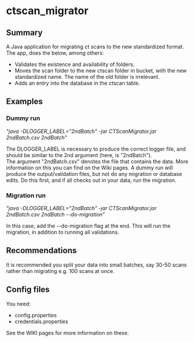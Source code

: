 # ctscan_migrator

## Summary
A Java application for migrating ct scans to the new standardized format. 
The app, does the below, among others:
* Validates the existence and availability of folders.
* Moves the scan folder to the new ctscan folder in bucket, with the new standardized name. The name of the old folder is irrelevant.
* Adds an entry into the database in the ctscan table.

## Examples

### Dummy run
_"java -DLOGGER_LABEL="2ndBatch" -jar CTScanMigrator.jar 2ndBatch.csv 2ndBatch"_  

The DLOGGER_LABEL is necessary to produce the correct logger file, and should be similar to the 2nd argument (here, is "2ndBatch").  
The argument "2ndBatch.csv" denotes the file that contains the data. More information on this you can find on the Wiki pages.
A dummy run will produce the output/validation files, but not do any migration or database edits.
Do this first, and if all checks out in your data, run the migration.


### Migration run
_"java -DLOGGER_LABEL="2ndBatch" -jar CTScanMigrator.jar 2ndBatch.csv 2ndBatch --do-migration"_  

In this case, add the --do-migration flag at the end. This will run the migration, in addition to running all validations.

## Recommendations
It is recommended you split your data into small batches, say 30-50 scans rather than migrating e.g. 100 scans at once.

## Config files
You need:
* config.properties
* credentials.properties  

See the WIKI pages for more information on these.


